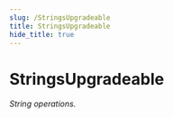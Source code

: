 ```yaml
---
slug: /StringsUpgradeable
title: StringsUpgradeable
hide_title: true
---
```


# StringsUpgradeable

_String operations._
